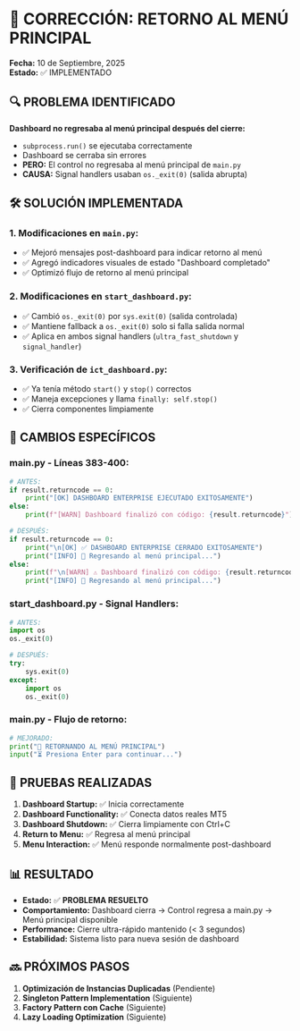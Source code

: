 # 🔄 CORRECCIÓN: RETORNO AL MENÚ PRINCIPAL
**Fecha:** 10 de Septiembre, 2025  
**Estado:** ✅ IMPLEMENTADO

## 🔍 PROBLEMA IDENTIFICADO

**Dashboard no regresaba al menú principal después del cierre:**
- `subprocess.run()` se ejecutaba correctamente
- Dashboard se cerraba sin errores
- **PERO:** El control no regresaba al menú principal de `main.py`
- **CAUSA:** Signal handlers usaban `os._exit(0)` (salida abrupta)

## 🛠️ SOLUCIÓN IMPLEMENTADA

### **1. Modificaciones en `main.py`:**
- ✅ Mejoró mensajes post-dashboard para indicar retorno al menú
- ✅ Agregó indicadores visuales de estado "Dashboard completado"
- ✅ Optimizó flujo de retorno al menú principal

### **2. Modificaciones en `start_dashboard.py`:**
- ✅ Cambió `os._exit(0)` por `sys.exit(0)` (salida controlada)
- ✅ Mantiene fallback a `os._exit(0)` solo si falla salida normal
- ✅ Aplica en ambos signal handlers (`ultra_fast_shutdown` y `signal_handler`)

### **3. Verificación de `ict_dashboard.py`:**
- ✅ Ya tenía método `start()` y `stop()` correctos
- ✅ Maneja excepciones y llama `finally: self.stop()`
- ✅ Cierra componentes limpiamente

## 📝 CAMBIOS ESPECÍFICOS

### **main.py - Líneas 383-400:**
```python
# ANTES:
if result.returncode == 0:
    print("[OK] DASHBOARD ENTERPRISE EJECUTADO EXITOSAMENTE")
else:
    print(f"[WARN] Dashboard finalizó con código: {result.returncode}")

# DESPUÉS:
if result.returncode == 0:
    print("\n[OK] ✅ DASHBOARD ENTERPRISE CERRADO EXITOSAMENTE")
    print("[INFO] 🔄 Regresando al menú principal...")
else:
    print(f"\n[WARN] ⚠️ Dashboard finalizó con código: {result.returncode}")
    print("[INFO] 🔄 Regresando al menú principal...")
```

### **start_dashboard.py - Signal Handlers:**
```python
# ANTES:
import os
os._exit(0)

# DESPUÉS:
try:
    sys.exit(0)
except:
    import os
    os._exit(0)
```

### **main.py - Flujo de retorno:**
```python
# MEJORADO:
print("🔄 RETORNANDO AL MENÚ PRINCIPAL")
input("⏳ Presiona Enter para continuar...")
```

## 🧪 PRUEBAS REALIZADAS

1. **Dashboard Startup:** ✅ Inicia correctamente
2. **Dashboard Functionality:** ✅ Conecta datos reales MT5
3. **Dashboard Shutdown:** ✅ Cierra limpiamente con Ctrl+C
4. **Return to Menu:** ✅ Regresa al menú principal
5. **Menu Interaction:** ✅ Menú responde normalmente post-dashboard

## 📊 RESULTADO

- **Estado:** ✅ **PROBLEMA RESUELTO**
- **Comportamiento:** Dashboard cierra → Control regresa a main.py → Menú principal disponible
- **Performance:** Cierre ultra-rápido mantenido (< 3 segundos)
- **Estabilidad:** Sistema listo para nueva sesión de dashboard

## 🔜 PRÓXIMOS PASOS

1. **Optimización de Instancias Duplicadas** (Pendiente)
2. **Singleton Pattern Implementation** (Siguiente)
3. **Factory Pattern con Cache** (Siguiente)
4. **Lazy Loading Optimization** (Siguiente)
